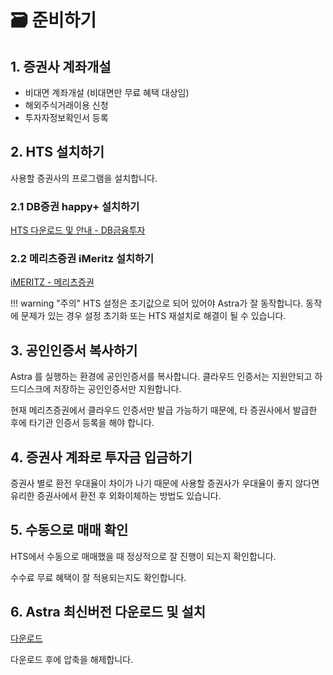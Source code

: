 # 🗃️ 준비하기
## 1. 증권사 계좌개설
- 비대면 계좌개설 (비대면만 무료 혜택 대상임)
- 해외주식거래이용 신청
- 투자자정보확인서 등록

## 2. HTS 설치하기
사용할 증권사의 프로그램을 설치합니다.

### 2.1 DB증권 happy+ 설치하기
[HTS 다운로드 및 안내 - DB금융투자](https://www.db-fi.com/custcenter/trading/cu_HtsInfo_idx.do)
### 2.2 메리츠증권 iMeritz 설치하기
[iMERITZ - 메리츠증권](https://home.imeritz.com/odermdia/OderMdiaDnldHts.do)

!!! warning "주의"
    HTS 설정은 초기값으로 되어 있어야 Astra가 잘 동작합니다. 동작에 문제가 있는 경우 설정 초기화 또는 HTS 재설치로 해결이 될 수 있습니다.

## 3. 공인인증서 복사하기
Astra 를 실행하는 환경에 공인인증서를 복사합니다. 클라우드 인증서는 지원안되고 하드디스크에 저장하는 공인인증서만 지원합니다.

현재 메리츠증권에서 클라우드 인증서만 발급 가능하기 때문에, 타 증권사에서 발급한 후에 타기관 인증서 등록을 해야 합니다.

## 4. 증권사 계좌로 투자금 입금하기
증권사 별로 환전 우대율이 차이가 나기 때문에 사용할 증권사가 우대율이 좋지 않다면 유리한 증권사에서 환전 후 외화이체하는 방법도 있습니다.

## 5. 수동으로 매매 확인
HTS에서 수동으로 매매했을 때 정상적으로 잘 진행이 되는지 확인합니다.

수수료 무료 혜택이 잘 적용되는지도 확인합니다.

## 6. Astra 최신버전 다운로드 및 설치
[다운로드](download.md)

다운로드 후에 압축을 해제합니다.